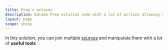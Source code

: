 ```yaml
---
title: Prep's actions
description: Datama Prep solution come with a lot of actions allowing you to manipulate easily your datasets.
layout: page
scope: shiny
---
```


In this solution, you can join multiple [sources]({{site.url}}/{{site.baseurl}}/core_app/prep/connectors/available.html) and manipulate them with a lot of **useful tools**
